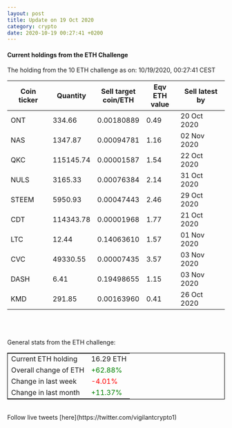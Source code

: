 ```yaml
---
layout: post
title: Update on 19 Oct 2020
category: crypto
date: 2020-10-19 00:27:41 +0200
---
```

<!-- Global site tag (gtag.js) - Google Analytics -->
<script async src="https://www.googletagmanager.com/gtag/js?id=UA-103831149-5"></script>
<script>
  window.dataLayer = window.dataLayer || [];
  function gtag(){dataLayer.push(arguments);}
  gtag('js', new Date());

  gtag('config', 'UA-103831149-5');
</script>


#### Current holdings from the ETH Challenge

The holding from the 10 ETH challenge as on: 10/19/2020, 00:27:41 CEST

|Coin ticker|Quantity|Sell target<br>coin/ETH|Eqv ETH<br>value|Sell latest by|
|-----------|--------|-----------|-----------|--------------|
ONT|334.66|  0.00180889|0.49|20 Oct 2020|
NAS|1347.87|  0.00094781|1.16|02 Nov 2020|
QKC|115145.74|  0.00001587|1.54|22 Oct 2020|
NULS|3165.33|  0.00076384|2.14|31 Oct 2020|
STEEM|5950.93|  0.00047443|2.46|29 Oct 2020|
CDT|114343.78|  0.00001968|1.77|21 Oct 2020|
LTC|12.44|  0.14063610|1.57|01 Nov 2020|
CVC|49330.55|  0.00007435|3.57|03 Nov 2020|
DASH|6.41|  0.19498655|1.15|03 Nov 2020|
KMD|291.85|  0.00163960|0.41|26 Oct 2020|

<br>
<br>
<br>
General stats from the ETH challenge:

<table style="border:1px solid black;margin-left:auto;margin-right:auto;">
	<tbody>
	<tr>
		<td>Current ETH holding</td>
		<td>     16.29 ETH</td>
	</tr>
	<tr>
		<td>Overall change of ETH</td>
		<td><font color="green">+62.88%</font></td>
	</tr>
	<tr>
		<td>Change in last week</td>
		<td><font color="red">-4.01%</font></td>
	</tr>
	<tr>
		<td>Change in last month</td>
		<td><font color="green">+11.37%</font></td>
	</tr>
	</tbody>
</table>

<br>
Follow live tweets [here](https://twitter.com/vigilantcrypto1)
<br>
<br>